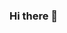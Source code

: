 ### Hi there 👋


<!--
**RostykCha/RostykCha** is a ✨ _special_ ✨ repository because its `README.md` (this file) appears on your GitHub profile.
<img width=”200" height=”200" src=”https://user-images.githubusercontent.com/51484396/162441692-aeb1df59-daa0-41ed-84f3-ee7227d99273.png" alt=”my banner”>
Here are some ideas to get you started:

- 🔭 I’m currently working on ...
- 🌱 I’m currently learning ...
- 👯 I’m looking to collaborate on ...
- 🤔 I’m looking for help with ...
- 💬 Ask me about ...
- 📫 How to reach me: ...
- 😄 Pronouns: ...
- ⚡ Fun fact: ...
-->
<p align=”center”>

</p>
